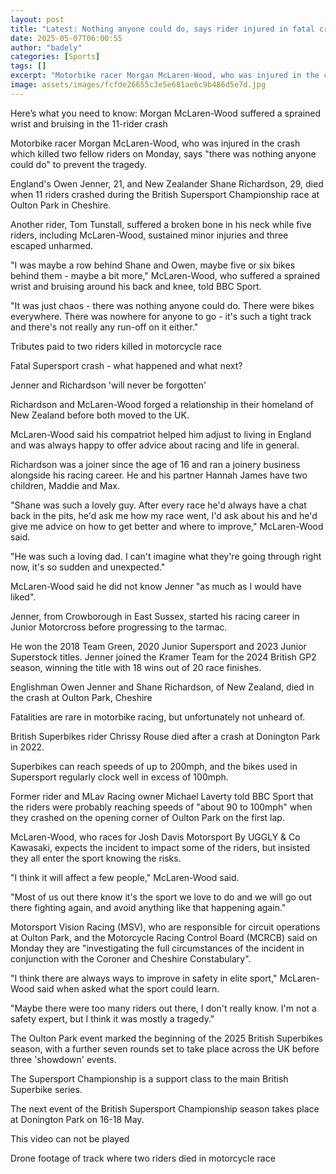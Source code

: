 ```yaml
---
layout: post
title: "Latest: Nothing anyone could do, says rider injured in fatal crash"
date: 2025-05-07T06:00:55
author: "badely"
categories: [Sports]
tags: []
excerpt: "Motorbike racer Morgan McLaren-Wood, who was injured in the crash which killed two fellow riders on Monday, says 'there was nothing anyone could do' t"
image: assets/images/fcfde26655c3e5e681ae6c9b486d5e7d.jpg
---
```


Here’s what you need to know: Morgan McLaren-Wood suffered a sprained wrist and bruising in the 11-rider crash

Motorbike racer Morgan McLaren-Wood, who was injured in the crash which killed two fellow riders on Monday, says "there was nothing anyone could do" to prevent the tragedy.

England's Owen Jenner, 21, and New Zealander Shane Richardson, 29, died when 11 riders crashed during the British Supersport Championship race at Oulton Park in Cheshire.

Another rider, Tom Tunstall, suffered a broken bone in his neck while five riders, including McLaren-Wood, sustained minor injuries and three escaped unharmed.

"I was maybe a row behind Shane and Owen, maybe five or six bikes behind them - maybe a bit more," McLaren-Wood, who suffered a sprained wrist and bruising around his back and knee, told BBC Sport.

"It was just chaos - there was nothing anyone could do. There were bikes everywhere. There was nowhere for anyone to go - it's such a tight track and there's not really any run-off on it either."

Tributes paid to two riders killed in motorcycle race

Fatal Supersport crash - what happened and what next?

Jenner and Richardson 'will never be forgotten'

Richardson and McLaren-Wood forged a relationship in their homeland of New Zealand before both moved to the UK.

McLaren-Wood said his compatriot helped him adjust to living in England and was always happy to offer advice about racing and life in general.

Richardson was a joiner since the age of 16 and ran a joinery business alongside his racing career. He and his partner Hannah James have two children, Maddie and Max.

"Shane was such a lovely guy. After every race he'd always have a chat back in the pits, he'd ask me how my race went, I'd ask about his and he'd give me advice on how to get better and where to improve," McLaren-Wood said.

"He was such a loving dad. I can't imagine what they're going through right now, it's so sudden and unexpected."

McLaren-Wood said he did not know Jenner "as much as I would have liked".

Jenner, from Crowborough in East Sussex, started his racing career in Junior Motorcross before progressing to the tarmac.

He won the 2018 Team Green, 2020 Junior Supersport and 2023 Junior Superstock titles. Jenner joined the Kramer Team for the 2024 British GP2 season, winning the title with 18 wins out of 20 race finishes.

Englishman Owen Jenner and Shane Richardson, of New Zealand, died in the crash at Oulton Park, Cheshire

Fatalities are rare in motorbike racing, but unfortunately not unheard of.

British Superbikes rider Chrissy Rouse died after a crash at Donington Park in 2022.

Superbikes can reach speeds of up to 200mph, and the bikes used in Supersport regularly clock well in excess of 100mph.

Former rider and MLav Racing owner Michael Laverty told BBC Sport that the riders were probably reaching speeds of "about 90 to 100mph" when they crashed on the opening corner of Oulton Park on the first lap.

McLaren-Wood, who races for Josh Davis Motorsport By UGGLY & Co Kawasaki, expects the incident to impact some of the riders, but insisted they all enter the sport knowing the risks.

"I think it will affect a few people," McLaren-Wood said. 

"Most of us out there know it's the sport we love to do and we will go out there fighting again, and avoid anything like that happening again."

Motorsport Vision Racing (MSV), who are responsible for circuit operations at Oulton Park, and the Motorcycle Racing Control Board (MCRCB) said on Monday they are "investigating the full circumstances of the incident in conjunction with the Coroner and Cheshire Constabulary".

"I think there are always ways to improve in safety in elite sport," McLaren-Wood said when asked what the sport could learn.

"Maybe there were too many riders out there, I don't really know. I'm not a safety expert, but I think it was mostly a tragedy."

The Oulton Park event marked the beginning of the 2025 British Superbikes season, with a further seven rounds set to take place across the UK before three 'showdown' events.

The Supersport Championship is a support class to the main British Superbike series.

The next event of the British Supersport Championship season takes place at Donington Park on 16-18 May.

This video can not be played

Drone footage of track where two riders died in motorcycle race

